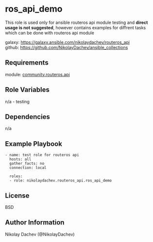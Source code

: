 ros_api_demo
=========

This role is used only for ansible routeros api module testing and **direct usage is not suggested**, however contains examples for diffrent tasks which can be done with routeros api module  

galaxy: https://galaxy.ansible.com/nikolaydachev/routeros_api  
github: https://github.com/NikolayDachev/ansible_collections  

Requirements
------------

module: [community.routeros.api](https://galaxy.ansible.com/community/routeros)  

Role Variables
--------------

n/a - testing 

Dependencies
------------

n/a

Example Playbook
----------------

```
- name: test role for routeros api 
  hosts: all
  gather_facts: no
  connection: local

  roles:
  - role: nikolaydachev.routeros_api.ros_api_demo
```

License
-------

BSD

Author Information
------------------

Nikolay Dachev (@NikolayDachev)  
